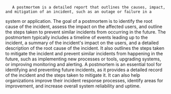        
       A postmortem is a detailed report that outlines the causes, impact, and mitigation of an incident, such as an outage or failure in a 
system or application. The goal of a postmortem is to identify the root cause of the incident, assess the impact on the affected users, 
and outline the steps taken to prevent similar incidents from occurring in the future.
        The postmortem typically includes a timeline of events leading up to the incident, a summary of the incident's impact on the users, 
and a detailed description of the root cause of the incident. It also outlines the steps taken to mitigate the incident and prevent similar 
incidents from happening in the future, such as implementing new processes or tools, upgrading systems, or improving monitoring and alerting.
         A postmortem is an essential tool for identifying and preventing future incidents, as it provides a detailed record of the incident 
and the steps taken to mitigate it. It can also help organizations improve their incident response processes, identify areas for improvement, 
and increase overall system reliability and uptime.
